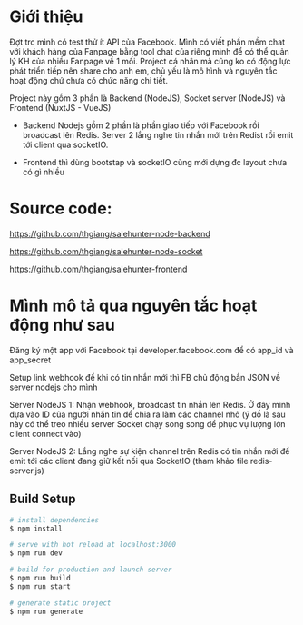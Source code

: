 # Giới thiệu
Đợt trc mình có test thử ít API của Facebook. Mình có viết phần mềm chat với khách hàng của Fanpage bằng tool chat của riêng mình để có thể quản lý KH của nhiều Fanpage về 1 mối.
Project cá nhân mà cũng ko có động lực phát triển tiếp nên share cho anh em, chủ yếu là mô hình và nguyên tắc hoạt động chứ chưa có chức năng chi tiết.

Project này gồm 3 phần là Backend (NodeJS), Socket server (NodeJS) và Frontend (NuxtJS - VueJS)

- Backend Nodejs gồm 2 phần là phần giao tiếp với Facebook rồi broadcast lên Redis. Server 2 lắng nghe tin nhắn mới trên Redist rồi emit tới client qua socketIO.

 - Frontend thì dùng bootstap và socketIO cũng mới dựng đc layout chưa có gì nhiều

# Source code:
https://github.com/thgiang/salehunter-node-backend

https://github.com/thgiang/salehunter-node-socket

https://github.com/thgiang/salehunter-frontend

# Mình mô tả qua nguyên tắc hoạt động như sau

Đăng ký một app với Facebook tại developer.facebook.com để có app_id và app_secret

Setup link webhook để khi có tin nhắn mới thì FB chủ động bắn JSON về server nodejs cho mình

Server NodeJS 1: Nhận webhook, broadcast tin nhắn lên Redis. Ở đây mình dựa vào ID của người nhắn tin để chia ra làm các channel nhỏ (ý đồ là sau này có thể treo nhiều server Socket chạy song song để phục vụ lượng lớn client connect vào)

Server NodeJS 2: Lắng nghe sự kiện channel trên Redis có tin nhắn mới để emit tới các client đang giữ kết nối qua SocketIO (tham khảo file redis-server.js)

## Build Setup

```bash
# install dependencies
$ npm install

# serve with hot reload at localhost:3000
$ npm run dev

# build for production and launch server
$ npm run build
$ npm run start

# generate static project
$ npm run generate
```
